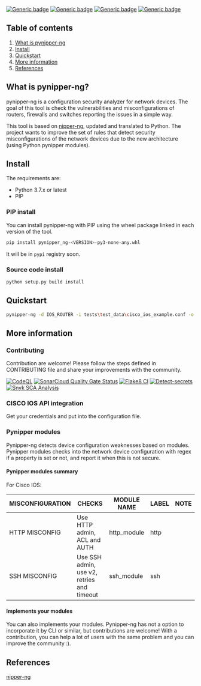 [![Generic badge](https://img.shields.io/badge/version-0.1.1-white.svg)](https://github.com/syn-4ck/pynipper-ng/releases/tag/v0.1.1-ALPHA)
[![Generic badge](https://img.shields.io/badge/contributions-welcome-blue.svg)](https://github.com/syn-4ck/pynipper-ng/pulls)
[![Generic badge](https://img.shields.io/badge/production-no-red.svg)](https://github.com/syn-4ck/pynipper-ng/releases/tag/v0.1.1-ALPHA)
[![Generic badge](https://img.shields.io/badge/CI/CD-passed-green.svg)](#contributing)

## Table of contents
1. [What is pynipper-ng](#what-is-pynipper-ng)
2. [Install](#install)
3. [Quickstart](#quickstart)
4. [More information](#more-information)
5. [References](#references)

## What is pynipper-ng?
pynipper-ng is a configuration security analyzer for network devices. The goal of this tool is check the vulnerabilities and misconfigurations of routers, firewalls and switches reporting the issues in a simple way.

This tool is based on [nipper-ng](https://github.com/arpitn30/nipper-ng), updated and translated to Python. The project wants to improve the set of rules that detect security misconfigurations of the network devices due to the new architecture (using Python pynipper modules). 

## Install

The requirements are:

* Python 3.7.x or latest
* PIP

### PIP install

You can install pynipper-ng with PIP using the wheel package linked in each version of the tool.

```BASH
pip install pynipper_ng-<VERSION>-py3-none-any.whl
```

It will be in `pypi` registry soon.

### Source code install

```BASH
python setup.py build install
```

## Quickstart

```BASH
pynipper-ng -d IOS_ROUTER -i tests\test_data\cisco_ios_example.conf -o HTML -f ./report.html -x
```

## More information

### Contributing

Contribution are welcome! Please follow the steps defined in CONTRIBUTING file and share your improvements with the community.

[![CodeQL](https://github.com/syn-4ck/pynipper-ng/actions/workflows/codeql-analysis.yml/badge.svg?branch=main)](https://github.com/syn-4ck/pynipper-ng/actions/workflows/codeql-analysis.yml)
[![SonarCloud Quality Gate Status](https://sonarcloud.io/api/project_badges/measure?project=pynipper-ng&metric=alert_status)](https://sonarcloud.io/dashboard?id=pynipper-ng)
[![Flake8 CI](https://github.com/syn-4ck/pynipper-ng/actions/workflows/flake8.yml/badge.svg?branch=main)](https://github.com/syn-4ck/pynipper-ng/actions/workflows/flake8.yml)
[![Detect-secrets](https://github.com/syn-4ck/pynipper-ng/actions/workflows/detect-secrets.yml/badge.svg?branch=main)](https://github.com/syn-4ck/pynipper-ng/actions/workflows/detect-secrets.yml)
[![Snyk SCA Analysis](https://github.com/syn-4ck/pynipper-ng/actions/workflows/snyk.yml/badge.svg?branch=main)](https://github.com/syn-4ck/pynipper-ng/actions/workflows/snyk.yml)

### CISCO IOS API integration

Get your credentials and put into the configuration file.

### Pynipper modules

Pynipper-ng detects device configuration weaknesses based on modules. Pynipper modules checks into the network device configuration with regex if a property is set or not, and report it when this is not secure.

#### Pynipper modules summary

For Cisco IOS:

| MISCONFIGURATION | CHECKS                                      | MODULE NAME  | LABEL  | NOTE  |
|------------------|---------------------------------------------|--------------|--------|-------|
| HTTP MISCONFIG   | Use HTTP admin, ACL and AUTH                | http_module  | http   |       |
| SSH MISCONFIG    | Use SSH admin, use v2, retries and timeout  | ssh_module   | ssh    |       |

#### Implements your modules

You can also implements your modules. Pynipper-ng has not a option to incorporate it by CLI or similar, but contributions are welcome! With a contribution, you can help a lot of users with the same problem and you can improve the community :).

## References
[nipper-ng](https://github.com/arpitn30/nipper-ng)